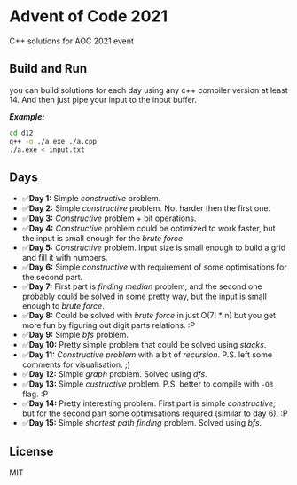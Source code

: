 # Advent of Code 2021
C++ solutions for AOC 2021 event

## Build and Run
you can build solutions for each day using any c++ compiler version at least 14. And then just pipe your input to the input buffer.

***Example:***
```bash
cd d12
g++ -o ./a.exe ./a.cpp
./a.exe < input.txt
```

## Days
* ✅**Day 1:** Simple _constructive_ problem.
* ✅**Day 2:** Simple _constructive_ problem. Not harder then the first one.
* ✅**Day 3:** _Constructive_ problem + bit operations.
* ✅**Day 4:** _Constructive_ problem could be optimized to work faster, but the input is small enough for the _brute force_.
* ✅**Day 5:** _Constructive_ problem. Input size is small enough to build a grid and fill it with numbers.
* ✅**Day 6:** Simple _constructive_ with requirement of some optimisations for the second part.
* ✅**Day 7:** First part is _finding median_ problem, and the second one probably could be solved in some pretty way, but the input is small enough to _brute force_.
* ✅**Day 8:** Could be solved with _brute force_ in just O(7! * n) but you get more fun by figuring out digit parts relations. :P
* ✅**Day 9:** Simple _bfs_ problem.
* ✅**Day 10:** Pretty simple problem that could be solved using _stacks_.
* ✅**Day 11:** _Constructive problem_ with a bit of _recursion_. P.S. left some comments for visualisation. ;)
* ✅**Day 12:** Simple _graph_ problem. Solved using _dfs_.
* ✅**Day 13:** Simple _custructive_ problem. P.S. better to compile with `-O3` flag. :P
* ✅**Day 14:** Pretty interesting problem. First part is simple _constructive_, but for the second part some optimisations required (similar to day 6). :P
* ✅**Day 15:** Simple _shortest path finding_ problem. Solved using _bfs_.

## License
MIT

